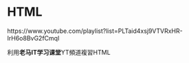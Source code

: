 <h1>HTML</h1>
<p>https://www.youtube.com/playlist?list=PLTaid4xsj9VTVRxHR-IrH6o8BvG2fCmql</p>
<p>利用<strong>老马IT学习课堂</strong>YT頻道複習HTML</p>
